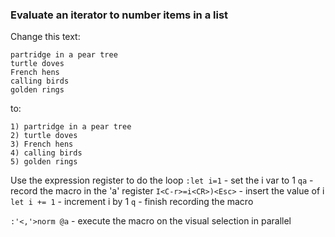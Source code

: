### Evaluate an iterator to number items in a list

Change this text:

```shell
partridge in a pear tree
turtle doves
French hens
calling birds
golden rings
```

to:

```shell
1) partridge in a pear tree
2) turtle doves
3) French hens
4) calling birds
5) golden rings
```

Use the expression register to do the loop
`:let i=1` - set the i var to 1
`qa` - record the macro in the 'a' register
`I<C-r>=i<CR>)<Esc>` - insert the value of i
`let i += 1` - increment i by 1
`q` - finish recording the macro

`:'<,'>norm @a` - execute the macro on the visual selection in parallel

